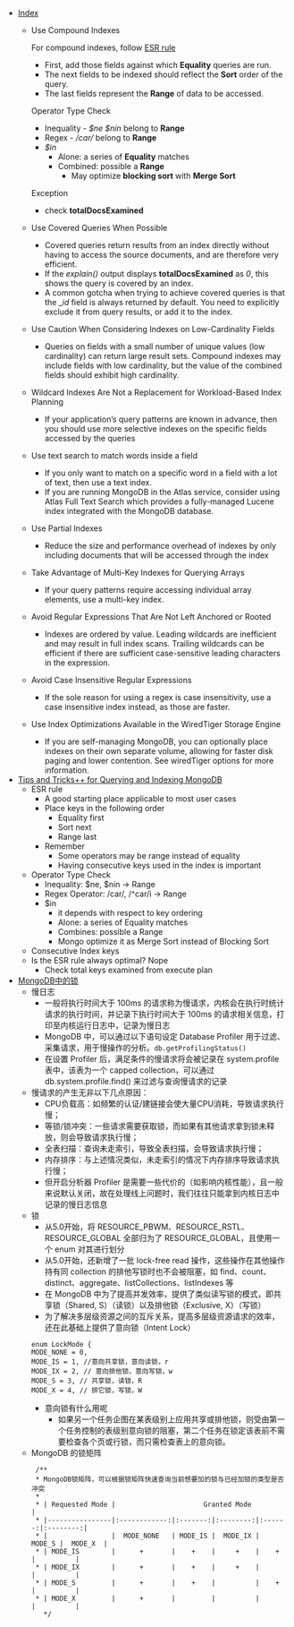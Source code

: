 
- [Index](https://www.mongodb.com/blog/post/performance-best-practices-indexing)
  - Use Compound Indexes
    
    For compound indexes, follow [ESR rule](https://www.alexbevi.com/blog/2020/05/16/optimizing-mongodb-compound-indexes-the-equality-sort-range-esr-rule/)
    - First, add those fields against which **Equality** queries are run.
    - The next fields to be indexed should reflect the **Sort** order of the query.
    - The last fields represent the **Range** of data to be accessed.
    
    Operator Type Check 
    - Inequality - _$ne $nin_ belong to **Range**
    - Regex - _/car/_ belong to **Range**
    - _$in_ 
      - Alone: a series of **Equality** matches
      - Combined: possible a **Range**
        - May optimize **blocking sort** with **Merge Sort**
    
    Exception
      - check **totalDocsExamined**
  - Use Covered Queries When Possible
    - Covered queries return results from an index directly without having to access the source documents, and are therefore very efficient.
    - If the _explain()_ output displays **totalDocsExamined** as _0_, this shows the query is covered by an index.
    - A common gotcha when trying to achieve covered queries is that the __id_ field is always returned by default. You need to explicitly exclude it from query results, or add it to the index.
  - Use Caution When Considering Indexes on Low-Cardinality Fields
    - Queries on fields with a small number of unique values (low cardinality) can return large result sets. Compound indexes may include fields with low cardinality, but the value of the combined fields should exhibit high cardinality.
  - Wildcard Indexes Are Not a Replacement for Workload-Based Index Planning
    - If your application’s query patterns are known in advance, then you should use more selective indexes on the specific fields accessed by the queries
  - Use text search to match words inside a field
    - If you only want to match on a specific word in a field with a lot of text, then use a text index.
    - If you are running MongoDB in the Atlas service, consider using Atlas Full Text Search which provides a fully-managed Lucene index integrated with the MongoDB database.
  - Use Partial Indexes
    - Reduce the size and performance overhead of indexes by only including documents that will be accessed through the index
  - Take Advantage of Multi-Key Indexes for Querying Arrays
    - If your query patterns require accessing individual array elements, use a multi-key index.
  - Avoid Regular Expressions That Are Not Left Anchored or Rooted
    - Indexes are ordered by value. Leading wildcards are inefficient and may result in full index scans. Trailing wildcards can be efficient if there are sufficient case-sensitive leading characters in the expression.
  - Avoid Case Insensitive Regular Expressions
    - If the sole reason for using a regex is case insensitivity, use a case insensitive index instead, as those are faster.
  - Use Index Optimizations Available in the WiredTiger Storage Engine
    - If you are self-managing MongoDB, you can optionally place indexes on their own separate volume, allowing for faster disk paging and lower contention. See wiredTiger options for more information.
- [Tips and Tricks++ for Querying and Indexing MongoDB](https://www.youtube.com/watch?v=5mBY27wVau0&list=PL4RCxklHWZ9u_xtprouvxCvzq2m6q_0_E&index=10)
  - ESR rule
    - A good starting place applicable to most user cases
    - Place keys in the following order
      - Equality first
      - Sort next
      - Range last
    - Remember
      - Some operators may be range instead of equality
      - Having consecutive keys used in the index is important
  - Operator Type Check
    - Inequality: $ne, $nin -> Range
    - Regex Operator: /car/, /^car/i -> Range
    - $in
      - it depends with respect to key ordering
      - Alone: a series of Equality matches
      - Combines: possible a Range
      - Mongo optimize it as Merge Sort instead of Blocking Sort
  - Consecutive Index keys
  - Is the ESR rule always optimal? Nope
    - Check total keys examined from execute plan
- [MongoDB中的锁](https://mp.weixin.qq.com/s/FxaUhtRho5YOpCFgmk1Mdg)
  - 慢日志
    - 一般将执行时间大于 100ms 的请求称为慢请求，内核会在执行时统计请求的执行时间，并记录下执行时间大于 100ms 的请求相关信息，打印至内核运行日志中，记录为慢日志
    - MongoDB 中，可以通过以下语句设定 Database Profiler 用于过滤、采集请求，用于慢操作的分析。`db.getProfilingStatus()`
    - 在设置 Profiler 后，满足条件的慢请求将会被记录在 system.profile 表中，该表为一个 capped collection，可以通过 db.system.profile.find() 来过滤与查询慢请求的记录
  - 慢请求的产生无非以下几点原因：
    - CPU负载高：如频繁的认证/建链接会使大量CPU消耗，导致请求执行慢；
    - 等锁/锁冲突：一些请求需要获取锁，而如果有其他请求拿到锁未释放，则会导致请求执行慢；
    - 全表扫描：查询未走索引，导致全表扫描，会导致请求执行慢；
    - 内存排序：与上述情况类似，未走索引的情况下内存排序导致请求执行慢；
    - 但开启分析器 Profiler 是需要一些代价的（如影响内核性能），且一般来说默认关闭，故在处理线上问题时，我们往往只能拿到内核日志中记录的慢日志信息
  - 锁
    - 从5.0开始，将 RESOURCE_PBWM、RESOURCE_RSTL、RESOURCE_GLOBAL 全部归为了 RESOURCE_GLOBAL，且使用一个 enum 对其进行划分
    - 从5.0开始，还新增了一批 lock-free read 操作，这些操作在其他操作持有同 collection 的排他写锁时也不会被阻塞，如 find、count、distinct、aggregate、listCollections、listIndexes 等
    - 在 MongoDB 中为了提高并发效率，提供了类似读写锁的模式，即共享锁（Shared, S）（读锁）以及排他锁（Exclusive, X）（写锁）
    - 为了解决多层级资源之间的互斥关系，提高多层级资源请求的效率，还在此基础上提供了意向锁（Intent Lock）
    ```
    enum LockMode {
    MODE_NONE = 0,
    MODE_IS = 1, //意向共享锁，意向读锁，r
    MODE_IX = 2, // 意向排他锁，意向写锁，w
    MODE_S = 3, // 共享锁，读锁，R
    MODE_X = 4, // 排它锁，写锁，W
    ```
    - 意向锁有什么用呢
      - 如果另一个任务企图在某表级别上应用共享或排他锁，则受由第一个任务控制的表级别意向锁的阻塞，第二个任务在锁定该表前不需要检查各个页或行锁，而只需检查表上的意向锁。
  - MongoDB 的锁矩阵
    ```
     /**
     * MongoDB锁矩阵，可以根据锁矩阵快速查询当前想要加的锁与已经加锁的类型是否冲突
     *
     * | Requested Mode |                      Granted Mode                     |
     * |----------------|:------------:|:-------:|:--------:|:------:|:--------:|
     * |                |  MODE_NONE   | MODE_IS |  MODE_IX | MODE_S |  MODE_X  |
     * | MODE_IS        |      +       |    +    |     +    |    +   |          |
     * | MODE_IX        |      +       |    +    |     +    |        |          |
     * | MODE_S         |      +       |    +    |          |    +   |          |
     * | MODE_X         |      +       |         |          |        |          |
       */
    ```
  
























